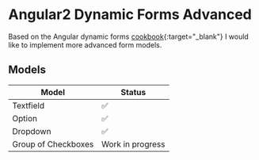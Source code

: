 # Angular2 Dynamic Forms Advanced

Based on the Angular dynamic forms [cookbook](https://angular.io/docs/ts/latest/cookbook/dynamic-form.html){:target="_blank"} I would like to implement more advanced form models. 

## Models

| Model               | Status            |
| --------------------|-------------------|
| Textfield           | ✅                 |
| Option              | ✅                 |
| Dropdown            | ✅                 |
| Group of Checkboxes | Work in progress  |

